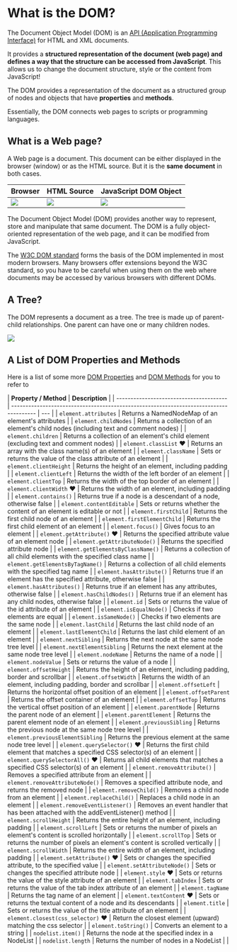 # What is the DOM?

The Document Object Model (DOM) is an [API (Application Programming Interface)](https://en.wikipedia.org/wiki/Application_programming_interface) for HTML and XML documents.

It provides a **structured representation of the document (web page) and defines a way that the structure can be accessed from JavaScript**. This allows us to change the document structure, style or the content from JavaScript!

The DOM provides a representation of the document as a structured group of nodes and objects that have **properties** and **methods**.

Essentially, the DOM connects web pages to scripts or programming languages.

## What is a Web page?

A Web page is a document. This document can be either displayed in the browser (window) or as the HTML source. But it is the **same document** in both cases.

| Browser                              | HTML Source                          | JavaScript DOM Object                |
| ------------------------------------ | ------------------------------------ | ------------------------------------ |
| ![](https://i.imgur.com/niGSKwu.png) | ![](https://i.imgur.com/NfGj6HG.png) | ![](https://i.imgur.com/pGHVsXS.png) |

The Document Object Model (DOM) provides another way to represent, store and manipulate that same document. The DOM is a fully object-oriented representation of the web page, and it can be modified from JavaScript.

The [W3C DOM standard](http://www.w3.org/DOM/) forms the basis of the DOM implemented in most modern browsers. Many browsers offer extensions beyond the W3C standard, so you have to be careful when using them on the web where documents may be accessed by various browsers with different DOMs.

## A Tree?

The DOM represents a document as a tree. The tree is made up of parent-child relationships. One parent can have one or many children nodes.

![](https://i.imgur.com/m08deQC.png)

## A List of DOM Properties and Methods

Here is a list of some more [DOM Properties](https://developer.mozilla.org/en-US/docs/Web/API/Element) and [DOM Methods](https://developer.mozilla.org/en-US/docs/Web/API/Element#Methods) for you to refer to

| **Property / Method**                   | **Description**                                                                        |
| --------------------------------------- | -------------------------------------------------------------------------------------- | --- |
| `element.attributes`                    | Returns a NamedNodeMap of an element's attributes                                      |
| `element.childNodes`                    | Returns a collection of an element's child nodes (including text and comment nodes)    |
| `element.children`                      | Returns a collection of an element's child element (excluding text and comment nodes)  |
| `element.classList` :heart:             | Returns an array with the class name(s) of an element                                  |
| `element.className`                     | Sets or returns the value of the class attribute of an element                         |
| `element.clientHeight`                  | Returns the height of an element, including padding                                    |
| `element.clientLeft`                    | Returns the width of the left border of an element                                     |
| `element.clientTop`                     | Returns the width of the top border of an element                                      |
| `element.clientWidth` :heart:           | Returns the width of an element, including padding                                     |
| `element.contains()`                    | Returns true if a node is a descendant of a node, otherwise false                      |
| `element.contentEditable`               | Sets or returns whether the content of an element is editable or not                   |
| `element.firstChild`                    | Returns the first child node of an element                                             |
| `element.firstElementChild`             | Returns the first child element of an element                                          |
| `element.focus()`                       | Gives focus to an element                                                              |
| `element.getAttribute()` :heart:        | Returns the specified attribute value of an element node                               |
| `element.getAttributeNode()`            | Returns the specified attribute node                                                   |
| `element.getElementsByClassName()`      | Returns a collection of all child elements with the specified class name               |
| `element.getElementsByTagName()`        | Returns a collection of all child elements with the specified tag name                 |
| `element.hasAttribute()`                | Returns true if an element has the specified attribute, otherwise false                |
| `element.hasAttributes()`               | Returns true if an element has any attributes, otherwise false                         |
| `element.hasChildNodes()`               | Returns true if an element has any child nodes, otherwise false                        |
| `element.id`                            | Sets or returns the value of the id attribute of an element                            |
| `element.isEqualNode()`                 | Checks if two elements are equal                                                       |
| `element.isSameNode()`                  | Checks if two elements are the same node                                               |
| `element.lastChild`                     | Returns the last child node of an element                                              |
| `element.lastElementChild`              | Returns the last child element of an element                                           |
| `element.nextSibling`                   | Returns the next node at the same node tree level                                      |
| `element.nextElementSibling`            | Returns the next element at the same node tree level                                   |
| `element.nodeName`                      | Returns the name of a node                                                             |
| `element.nodeValue`                     | Sets or returns the value of a node                                                    |
| `element.offsetHeight`                  | Returns the height of an element, including padding, border and scrollbar              |
| `element.offsetWidth`                   | Returns the width of an element, including padding, border and scrollbar               |
| `element.offsetLeft`                    | Returns the horizontal offset position of an element                                   |
| `element.offsetParent`                  | Returns the offset container of an element                                             |
| `element.offsetTop`                     | Returns the vertical offset position of an element                                     |
| `element.parentNode`                    | Returns the parent node of an element                                                  |
| `element.parentElement`                 | Returns the parent element node of an element                                          |
| `element.previousSibling`               | Returns the previous node at the same node tree level                                  |
| `element.previousElementSibling`        | Returns the previous element at the same node tree level                               |
| `element.querySelector()` ❤️            | Returns the first child element that matches a specified CSS selector(s) of an element |
| `element.querySelectorAll()` ❤️         | Returns all child elements that matches a specified CSS selector(s) of an element      |
| `element.removeAttribute()`             | Removes a specified attribute from an element                                          |
| `element.removeAttributeNode()`         | Removes a specified attribute node, and returns the removed node                       |
| `element.removeChild()`                 | Removes a child node from an element                                                   |
| `element.replaceChild()`                | Replaces a child node in an element                                                    |
| `element.removeEventListener()`         | Removes an event handler that has been attached with the addEventListener() method     |
| `element.scrollHeight`                  | Returns the entire height of an element, including padding                             |
| `element.scrollLeft`                    | Sets or returns the number of pixels an element's content is scrolled horizontally     |
| `element.scrollTop`                     | Sets or returns the number of pixels an element's content is scrolled vertically       |
| `element.scrollWidth`                   | Returns the entire width of an element, including padding                              |
| `element.setAttribute()` ❤️             | Sets or changes the specified attribute, to the specified value                        |
| `element.setAttributeNode()`            | Sets or changes the specified attribute node                                           |
| `element.style` :heart:                 | Sets or returns the value of the style attribute of an element                         |
| `element.tabIndex`                      | Sets or returns the value of the tab index attribute of an element                     |
| `element.tagName`                       | Returns the tag name of an element                                                     |
| `element.textContent` ❤️                | Sets or returns the textual content of a node and its descendants                      |
| `element.title`                         | Sets or returns the value of the title attribute of an element                         |
| `element.closest(css_selector)` :heart: | Return the closest element (upward) matching the css selector                          |
| `element.toString()`                    | Converts an element to a string                                                        |
| `nodelist.item()`                       | Returns the node at the specified index in a NodeList                                  |
| `nodelist.length`                       | Returns the number of nodes in a NodeList                                              |     |
